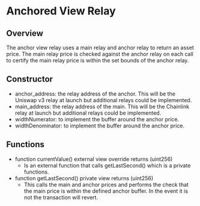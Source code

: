 # Anchored View Relay

## Overview
The anchor view relay uses a main relay and anchor relay to return an asset price. The main relay price is checked against the anchor relay on each call to certify the main relay price is within the set bounds of the anchor relay.

## Constructor
* anchor_address: the relay address of the anchor. This will be the Uniswap v3 relay at launch but additional relays could be implemented.
* main_address: the relay address of the main. This will be the Chainlink relay at launch but additional relays could be implemented.
* widthNumerator: to implement the buffer around the anchor price.
* widthDenominator: to implement the buffer around the anchor price.

## Functions
* function currentValue() external view override returns (uint256)
    * Is an external function that calls getLastSecond() which is a private functions.
* function getLastSecond() private view returns (uint256)
    * This calls the main and anchor prices and performs the check that the main price is within the defined anchor buffer. In the event it is not the transaction will revert. 
